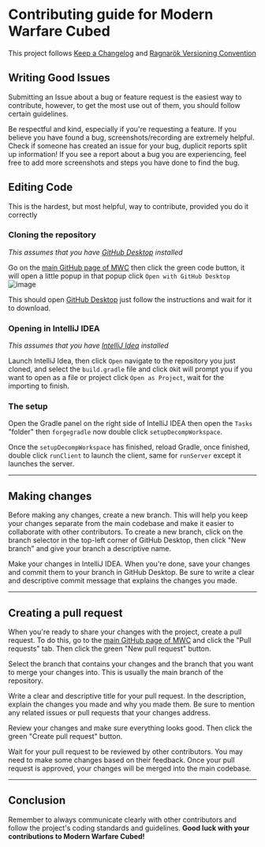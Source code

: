 # Contributing guide for Modern Warfare Cubed

This project follows [Keep a Changelog] and [Ragnarök Versioning Convention]

## Writing Good Issues

Submitting an Issue about a bug or feature request is the easiest way to contribute, however, to get the most use out of them, you should follow certain guidelines. 

Be respectful and kind, especially if you're requesting a feature. If you believe you have found a bug, screenshots/recording are extremely helpful. Check if someone has created an issue for your bug, duplicit reports split up information! If you see a report about a bug you are experiencing, feel free to add more screenshots and steps you have done to find the bug.      

## Editing Code
This is the hardest, but most helpful, way to contribute, provided you do it correctly    

### Cloning the repository

*This assumes that you have [GitHub Desktop] installed*

Go on the [main GitHub page of MWC] then click the green code button, it will open a little popup in that popup click `Open with GitHub Desktop`
![image](https://user-images.githubusercontent.com/82710983/221866888-fe7a72ce-52bd-4955-b10e-0de36e6676b9.png)

This should open [GitHub Desktop] just follow the instructions and wait for it to download.

### Opening in IntelliJ IDEA

*This assumes that you have [IntelliJ Idea] installed*

Launch IntelliJ Idea, then click `Open` navigate to the repository you just cloned, and select the `build.gradle` file and click `Ok`it will prompt you if you want to open as a file or project click `Open as Project`, wait for the importing to finish.

### The setup

Open the Gradle panel on the right side of IntelliJ IDEA then open the `Tasks` "folder" then `forgegradle` now double click `setupDecompWorkspace`.

Once the `setupDecompWorkspace` has finished, reload Gradle, once finished, double click `runClient` to launch the client, same for `runServer` except it launches the server.


---

## Making changes

Before making any changes, create a new branch. This will help you keep your changes separate from the main codebase and make it easier to collaborate with other contributors. To create a new branch, click on the branch selector in the top-left corner of GitHub Desktop, then click "New branch" and give your branch a descriptive name.

Make your changes in IntelliJ IDEA. When you're done, save your changes and commit them to your branch in GitHub Desktop. Be sure to write a clear and descriptive commit message that explains the changes you made.

---

## Creating a pull request

When you're ready to share your changes with the project, create a pull request. To do this, go to the [main GitHub page of MWC] and click the "Pull requests" tab. Then click the green "New pull request" button.

Select the branch that contains your changes and the branch that you want to merge your changes into. This is usually the main branch of the repository.

Write a clear and descriptive title for your pull request. In the description, explain the changes you made and why you made them. Be sure to mention any related issues or pull requests that your changes address.

Review your changes and make sure everything looks good. Then click the green "Create pull request" button.

Wait for your pull request to be reviewed by other contributors. You may need to make some changes based on their feedback. Once your pull request is approved, your changes will be merged into the main codebase.

---

## Conclusion
Remember to always communicate clearly with other contributors and follow the project's coding standards and guidelines. __Good luck with your contributions to Modern Warfare Cubed!__


[Keep a Changelog]: https://keepachangelog.com/en/1.0.0/
[Ragnarök Versioning Convention]: https://gist.github.com/Desoroxxx/5d4a45785ce19a6653ba99f72325c703

[Main GitHub page of MWC]: https://github.com/Paneedah/Modern-Warfare-Cubed
[GitHub Desktop]: https://desktop.github.com/
[IntelliJ Idea]: https://www.jetbrains.com/idea/
